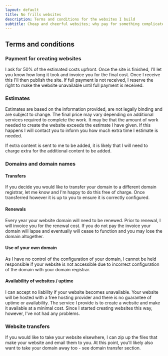 ```yaml
---
layout: default
title: No frills websites
description: Terms and conditions for the websites I build
subtitle: Cheap and cheerful websites; why pay for something complicated if you don't need it.
---
```


## Terms and conditions

### Payment for creating websites

I ask for 50% of the estimated costs upfront. Once the site is finished, I'll let you know how long it took and invoice you for the final cost. Once I receive this I'll then publish the site. If full payment is not received, I reserve the right to make the website unavailable until full payment is received.

### Estimates

Estimates are based on the information provided, are not legally binding and are subject to change. The final price may vary depending on additional services required to complete the work.
It may be that the amount of work needed to create the website exceeds the estimate I have given. If this happens I will contact you to inform you how much extra time I estimate is needed.

If extra content is sent to me to be added, it is likely that I will need to charge extra for the additional content to be added.

### Domains and domain names

#### Transfers

If you decide you would like to transfer your domain to a different domain registrar, let me know and I'm happy to do this free of charge. Once transferred however it is up to you to ensure it is correctly configured.

#### Renewals

Every year your website domain will need to be renewed. Prior to renewal, I will invoice you for the renewal cost. If you do not pay the invoice your domain will lapse and eventually will cease to function and you may lose the domain altogether.

#### Use of your own domain

As I have no control of the configuration of your domain, I cannot be held responsible if your website is not accessible due to incorrect configuration of the domain with your domain registrar.

#### Availability of websites / uptime

I can accept no liability if your website becomes unavailable. Your website will be hosted with a free hosting provider and there is no guarantee of uptime or availability. The service I provide is to create a website and make it available at a minimal cost. Since I started creating websites this way, however, I've not had any problems.

### Website transfers

If you would like to take your website elsewhere, I can zip up the files that make your website and email them to you. At this point, you'll likely also want to take your domain away too - see domain transfer section.
